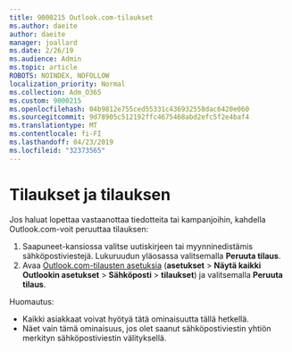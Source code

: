 ```yaml
---
title: 9000215 Outlook.com-tilaukset
ms.author: daeite
author: daeite
manager: joallard
ms.date: 2/26/19
ms.audience: Admin
ms.topic: article
ROBOTS: NOINDEX, NOFOLLOW
localization_priority: Normal
ms.collection: Adm_O365
ms.custom: 9000215
ms.openlocfilehash: 04b9812e755ced55331c436932558dac6420e060
ms.sourcegitcommit: 9d78905c512192ffc4675468abd2efc5f2e4baf4
ms.translationtype: MT
ms.contentlocale: fi-FI
ms.lasthandoff: 04/23/2019
ms.locfileid: "32373565"
---
```

# <a name="subscriptions-and-unsubscribing"></a>Tilaukset ja tilauksen

Jos haluat lopettaa vastaanottaa tiedotteita tai kampanjoihin, kahdella Outlook.com-voit peruuttaa tilauksen:

1. Saapuneet-kansiossa valitse uutiskirjeen tai myynninedistämis sähköpostiviestejä. Lukuruudun yläosassa valitsemalla **Peruuta tilaus**.
2. Avaa [Outlook.com-tilausten asetuksia](https://outlook.live.com/mail/options/mail/brandsSubscriptions) (**asetukset** > **Näytä kaikki Outlookin asetukset** > **Sähköposti** > **tilaukset**) ja valitsemalla **Peruuta tilaus**.

Huomautus:

- Kaikki asiakkaat voivat hyötyä tätä ominaisuutta tällä hetkellä.
- Näet vain tämä ominaisuus, jos olet saanut sähköpostiviestin yhtiön merkityn sähköpostiviestin välityksellä.